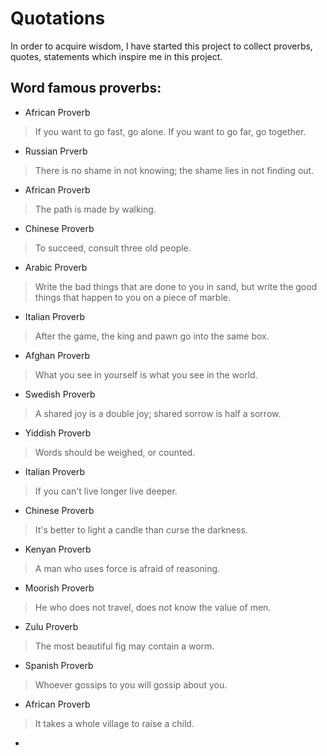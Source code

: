 # Quotations
In order to acquire wisdom, I have started this project to collect proverbs, quotes, statements which inspire me in this project.

## Word famous proverbs:

- African Proverb
> If you want to go fast, go alone. If you want to go far, go together.
 
- Russian Prverb
> There is no shame in not knowing; the shame lies in not finding out.

- African Proverb
> The path is made by walking.

- Chinese Proverb
> To succeed, consult three old people.

- Arabic Proverb
> Write the bad things that are done to you in sand, but write the good things that happen to you on a piece of marble.

- Italian Proverb
> After the game, the king and pawn go into the same box.

- Afghan Proverb
> What you see in yourself is what you see in the world.

- Swedish Proverb
> A shared joy is a double joy; shared sorrow is half a sorrow.

- Yiddish Proverb
> Words should be weighed, or counted.

- Italian Proverb
> If you can't live longer live deeper.

- Chinese Proverb
> It's better to light a candle than curse the darkness.

- Kenyan Proverb
> A man who uses force is afraid of reasoning.
 
- Moorish Proverb
> He who does not travel, does not know the value of men.

- Zulu Proverb
> The most beautiful fig may contain a worm.

- Spanish Proverb
> Whoever gossips to you will gossip about you.

- African Proverb
> It takes a whole village to raise a child.

- 
 
